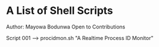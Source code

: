 # A List of Shell Scripts

Author: Mayowa Bodunwa
Open to Contributions

Script 001 --> procidmon.sh "A Realtime Process ID Monitor"
